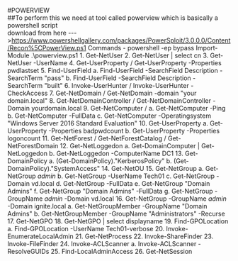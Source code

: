 #POWERVIEW\
##To perform this we need at tool called powerview which is basically a powershell script\
download from here --->https://www.powershellgallery.com/packages/PowerSploit/3.0.0.0/Content/Recon%5CPowerView.ps1
Commands - powershell -ep bypass 
         Import-Module .\powerview.ps1 
    1. Get-NetUser
    2. Get-NetUser | select cn 
    3. Get-NetUser -UserName <any user name>
    4. Get-UserProperty  / Get-UserProperty -Properties pwdlastset
    5. Find-UserField 
        a. Find-UserField -SearchField Description -SearchTerm "pass"
        b. Find-UserField -SearchField Description -SearchTerm "built"
    6. Invoke-UserHunter / Invoke-UserHunter -CheckAccess
    7. Get-NetDomain / Get-NetDomain -domain "your domain.local"
    8. Get-NetDomainController / Get-NetDomainController -Domain yourdomain.local 
    9. Get-NetComputer /
        a. Get-NetComputer -Ping
        b. Get-NetComputer -FullData
        c. Get-NetComputer -Operatingsystem "Windows Server 2016 Standard Evaluation"
    10. Get-UserProperty
        a. Get-UserProperty -Properties badpwdcount 
        b. Get-UserProperty -Properties logoncount
    11. Get-NetForest / Get-NetForestCatalog  / Get-NetForestDomain
    12. Get-NetLoggedon
        a. Get-DomainComputer | Get-NetLoggedon 
        b. Get-NetLoggedon -ComputerName DC1
    13. Get-DomainPolicy
        a. (Get-DomainPolicy)."KerberosPolicy"
        b. (Get-DomainPolicy)."SystemAccess"
    14. Get-NetOU
    15. Get-NetGroup 
        a. Get-NetGroup *admin* 
        b. Get-NetGroup -UserName Tech01
        c. Get-NetGroup -Domain vd.local
        d. Get-NetGroup -FullData
        e. Get-NetGroup "Domain Admins" 
        f. Get-NetGroup "Domain Admins" -FullData
        g. Get-NetGroup -GroupName *admin* -Domain vd.local
    16. Get-NetGroup -GroupName *admin* -Domain ignite.local
        a. Get-NetGroupMember -GroupName "Domain Admins"
        b. Get-NetGroupMember -GroupName "Administrators" -Recurse
    17. Get-NetGPO 
    18. Get-NetGPO | select displayname
    19. Find-GPOLocation 
        a. Find-GPOLocation -UserName Tech01-verbose
    20. Invoke-EnumerateLocalAdmin
    21. Get-NetProcess 
    22. Invoke-ShareFinder
    23. Invoke-FileFinder 
    24. Invoke-ACLScanner 
        a. Invoke-ACLScanner -ResolveGUIDs
    25. Find-LocalAdminAccess
    26. Get-NetSession 






































































